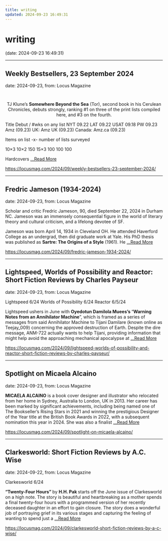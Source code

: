 ```yaml
---
title: writing
updated: 2024-09-23 16:49:31
---
```


# writing

(date: 2024-09-23 16:49:31)

---

## Weekly Bestsellers, 23 September 2024

date: 2024-09-23, from: Locus Magazine

<div style="padding: 14px 0px 0px 0px; text-align: center;">
<p>TJ Klune&#8217;s <b>Somewhere Beyond the Sea</b> (Tor), second book in his Cerulean Chronicles, debuts strongly, ranking #1 on three of the print lists compiled here, and #3 on the fourth.</p>
</div>




<p></p>



Title
Debut / #wks on any list
NYT
09.22
LAT
09.22
USAT 
09.18
PW 
09.23
Amz 
(09.23)
UK:
Amz UK 
(09.23)
Canada:
Amz.ca 
(09.23)


Items on list -x- number of lists surveyed

10&#215;3
10&#215;2
150
15&#215;3
100
100
100


Hardcovers <a href="https://locusmag.com/2024/09/weekly-bestsellers-23-september-2024/" class="read-more">...Read More </a> 

<https://locusmag.com/2024/09/weekly-bestsellers-23-september-2024/>

---

## Fredric Jameson (1934-2024)

date: 2024-09-23, from: Locus Magazine

<p>Scholar and critic Fredric Jameson, 90, died September 22, 2024 in Durham NC. Jameson was an immensely consequential figure in the world of literary theory and cultural criticism, and a lifelong devotee of SF.</p>
<p>Jameson was born April 14, 1934 in Cleveland OH. He attended Haverford College as an undergrad, then did graduate work at Yale. His PhD thesis was published as <strong>Sartre: The Origins of a Style</strong> (1961). He  <a href="https://locusmag.com/2024/09/fredric-jameson-1934-2024/" class="read-more">...Read More </a></p> 

<https://locusmag.com/2024/09/fredric-jameson-1934-2024/>

---

## Lightspeed, Worlds of Possibility and Reactor: Short Fiction Reviews by Charles Payseur

date: 2024-09-23, from: Locus Magazine

<p>Lightspeed 6/24
Worlds of Possibility 6/24
Reactor 6/5/24</p>
<p>Lightspeed ushers in June with <strong>Oyedotun Damilola Muees’s </strong>“<strong>Warning Notes from an An­nihilator Machine</strong>”, which is framed as a series of messages from said Annihilator Machine to Tijani Damilare (known online as Teejay_009) concerning the approved destruction of Earth. Despite the dire message, ANM-722 actually wants to help Tijani, providing information that might help avoid the approaching mechanical apocalypse at  <a href="https://locusmag.com/2024/09/lightspeed-worlds-of-possibility-and-reactor-short-fiction-reviews-by-charles-payseur/" class="read-more">...Read More </a></p> 

<https://locusmag.com/2024/09/lightspeed-worlds-of-possibility-and-reactor-short-fiction-reviews-by-charles-payseur/>

---

## Spotlight on Micaela Alcaino

date: 2024-09-23, from: Locus Magazine

<p></p>
<p><strong>MICAELA ALCAINO</strong> is a book cover designer and illustrator who relocated from her home in Sydney, Australia to London, UK in 2013. Her career has been marked by sig­nificant achievements, including being named one of The Bookseller’s Rising Stars in 2021 and winning the prestigious Designer of the Year title at the British Book Awards in 2022, with a sub­sequent nomination this year in 2024. She was also a finalist  <a href="https://locusmag.com/2024/09/spotlight-on-micaela-alcaino/" class="read-more">...Read More </a></p> 

<https://locusmag.com/2024/09/spotlight-on-micaela-alcaino/>

---

## Clarkesworld: Short Fiction Reviews by A.C. Wise

date: 2024-09-22, from: Locus Magazine

<p>Clarkesworld 6/24</p>
<p><strong>“Twenty-Four Hours” </strong>by <strong>H.H. Pak </strong>starts off the June issue of Clarkesworld on a high note. The story is beautiful and heartbreaking as a mother spends a final twenty-four hours with a programmed version of her recently deceased daughter in an effort to gain closure. The story does a wonderful job of portraying grief in its various stages and capturing the feeling of wanting to spend just a  <a href="https://locusmag.com/2024/09/clarkesworld-short-fiction-reviews-by-a-c-wise/" class="read-more">...Read More </a></p> 

<https://locusmag.com/2024/09/clarkesworld-short-fiction-reviews-by-a-c-wise/>

